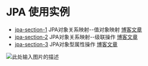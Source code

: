 # JPA 使用实例

+ [jpa-section-1](jpa-section-1) JPA对象关系映射--值对象映射 [博客文章](https://my.oschina.net/barryhome/blog/3191458)
+ [jpa-section-2](jpa-section-2) JPA对象关系映射--级联操作 [博客文章](https://my.oschina.net/barryhome/blog/3196997)
+ [jpa-section-3](jpa-section-3) JPA对象型属性操作 [博客文章](https://my.oschina.net/barryhome/blog/3207025)



![此处输入图片的描述][2]


[2]: https://oscimg.oschina.net/oscnet/up-8969dabd3beeba071b59e61139a2bb8b22f.JPEG
[3]: https://www.logicbig.com/tutorials/java-ee-tutorial/jpa/mapped-super-class.html

